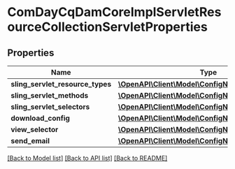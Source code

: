 # ComDayCqDamCoreImplServletResourceCollectionServletProperties

## Properties
Name | Type | Description | Notes
------------ | ------------- | ------------- | -------------
**sling_servlet_resource_types** | [**\OpenAPI\Client\Model\ConfigNodePropertyArray**](ConfigNodePropertyArray.md) |  | [optional] 
**sling_servlet_methods** | [**\OpenAPI\Client\Model\ConfigNodePropertyString**](ConfigNodePropertyString.md) |  | [optional] 
**sling_servlet_selectors** | [**\OpenAPI\Client\Model\ConfigNodePropertyString**](ConfigNodePropertyString.md) |  | [optional] 
**download_config** | [**\OpenAPI\Client\Model\ConfigNodePropertyString**](ConfigNodePropertyString.md) |  | [optional] 
**view_selector** | [**\OpenAPI\Client\Model\ConfigNodePropertyString**](ConfigNodePropertyString.md) |  | [optional] 
**send_email** | [**\OpenAPI\Client\Model\ConfigNodePropertyBoolean**](ConfigNodePropertyBoolean.md) |  | [optional] 

[[Back to Model list]](../README.md#documentation-for-models) [[Back to API list]](../README.md#documentation-for-api-endpoints) [[Back to README]](../README.md)


